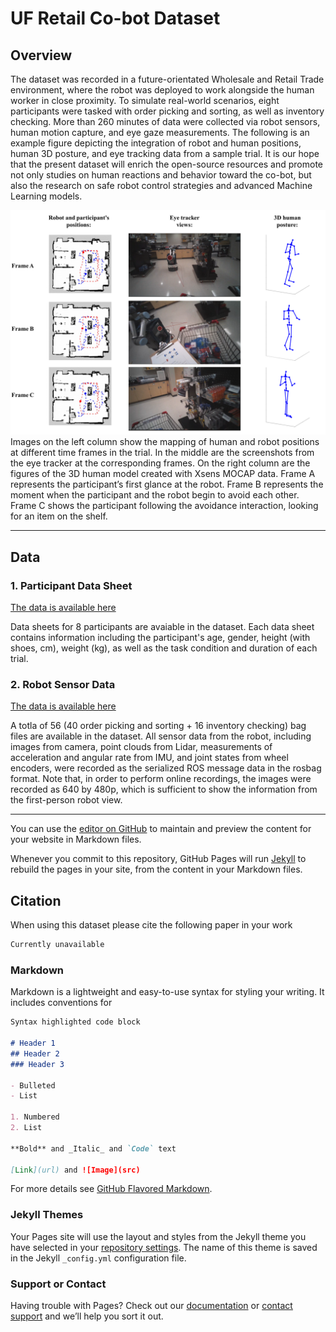# UF Retail Co-bot Dataset

## Overview
The dataset was recorded in a future-orientated Wholesale and Retail Trade environment, where the robot was deployed to work alongside the human worker in close proximity. To simulate real-world scenarios, eight participants were tasked with order picking and sorting, as well as inventory checking. More than 260 minutes of data were collected via robot sensors, human motion capture, and eye gaze measurements. The following is an example figure depicting the integration of robot and human positions, human 3D posture, and eye tracking data from a sample trial. It is our hope that the present dataset will enrich the open-source resources and promote not only studies on human reactions and behavior toward the co-bot, but also the research on safe robot control strategies and advanced Machine Learning models.

![image](img/Tra_eye_pose2.png)
Images on the left column show the mapping of human and robot positions at different time frames in the trial. In the middle are the screenshots from the eye tracker at the corresponding frames. On the right column are the figures of the 3D human model created with Xsens MOCAP data. Frame A represents the participant’s first glance at the robot. Frame B represents the moment when the participant and the robot begin to avoid each other. Frame C shows the participant following the avoidance interaction, looking for an item on the shelf.

---

## Data

### 1. Participant Data Sheet
[The data is available here](https://drive.google.com/drive/folders/1MxfFcM2HyELjD30PSB8-rugwxGerSGs0?usp=sharing)

Data sheets for 8 participants are avaiable in the dataset. Each data sheet contains information including the participant's age, gender, height (with shoes, cm), weight (kg), as well as the task condition and duration of each trial.

### 2. Robot Sensor Data 
[The data is available here](https://drive.google.com/drive/folders/1VCCNtc3Q2Ze17ZGqW6EL3zLpvpnGsVo4?usp=sharing)

A totla of 56 (40 order picking and sorting + 16 inventory checking) bag files are available in the dataset. All sensor data from the robot, including images from camera, point clouds from Lidar, measurements of acceleration and angular rate from IMU, and joint states from wheel encoders,  were recorded as the serialized ROS message data in the rosbag format. Note that, in order to perform online recordings, the images were recorded as 640 by 480p, which is sufficient to show the information from the first-person robot view.

---

You can use the [editor on GitHub](https://github.com/UF-Retail-Cobot-Dataset/UF-Retail-Cobot-Dataset.github.io/edit/main/README.md) to maintain and preview the content for your website in Markdown files.

Whenever you commit to this repository, GitHub Pages will run [Jekyll](https://jekyllrb.com/) to rebuild the pages in your site, from the content in your Markdown files.

## Citation

When using this dataset please cite the following paper in your work

```markdown
Currently unavailable
```



### Markdown

Markdown is a lightweight and easy-to-use syntax for styling your writing. It includes conventions for

```markdown
Syntax highlighted code block

# Header 1
## Header 2
### Header 3

- Bulleted
- List

1. Numbered
2. List

**Bold** and _Italic_ and `Code` text

[Link](url) and ![Image](src)
```

For more details see [GitHub Flavored Markdown](https://guides.github.com/features/mastering-markdown/).

### Jekyll Themes

Your Pages site will use the layout and styles from the Jekyll theme you have selected in your [repository settings](https://github.com/UF-Retail-Cobot-Dataset/UF-Retail-Cobot-Dataset.github.io/settings/pages). The name of this theme is saved in the Jekyll `_config.yml` configuration file.

### Support or Contact

Having trouble with Pages? Check out our [documentation](https://docs.github.com/categories/github-pages-basics/) or [contact support](https://support.github.com/contact) and we’ll help you sort it out.
